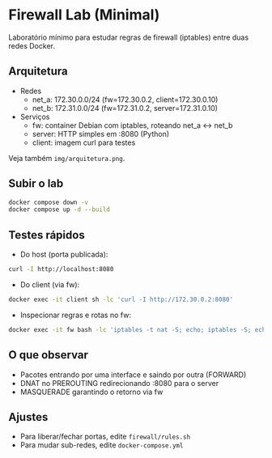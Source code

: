 # Firewall Lab (Minimal)

Laboratório mínimo para estudar regras de firewall (iptables) entre duas redes Docker.

## Arquitetura

- Redes
  - net_a: 172.30.0.0/24 (fw=172.30.0.2, client=172.30.0.10)
  - net_b: 172.31.0.0/24 (fw=172.31.0.2, server=172.31.0.10)
- Serviços
  - fw: container Debian com iptables, roteando net_a <-> net_b
  - server: HTTP simples em :8080 (Python)
  - client: imagem curl para testes

Veja também `img/arquitetura.png`.

## Subir o lab

```bash
docker compose down -v
docker compose up -d --build
```

## Testes rápidos

- Do host (porta publicada):

```bash
curl -I http://localhost:8080
```

- Do client (via fw):

```bash
docker exec -it client sh -lc 'curl -I http://172.30.0.2:8080'
```

- Inspecionar regras e rotas no fw:

```bash
docker exec -it fw bash -lc 'iptables -t nat -S; echo; iptables -S; echo; ip route'
```

## O que observar

- Pacotes entrando por uma interface e saindo por outra (FORWARD)
- DNAT no PREROUTING redirecionando :8080 para o server
- MASQUERADE garantindo o retorno via fw

## Ajustes

- Para liberar/fechar portas, edite `firewall/rules.sh`
- Para mudar sub-redes, edite `docker-compose.yml`
